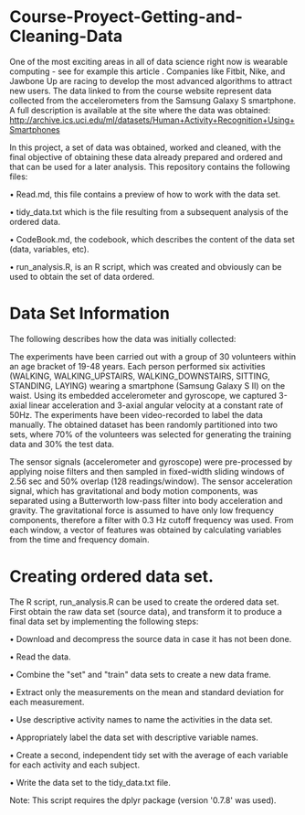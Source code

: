 # Course-Proyect-Getting-and-Cleaning-Data

One of the most exciting areas in all of data science right now is wearable computing - see for example this article . Companies like Fitbit, Nike, and Jawbone Up are racing to develop the most advanced algorithms to attract new users. The data linked to from the course website represent data collected from the accelerometers from the Samsung Galaxy S smartphone. A full description is available at the site where the data was obtained:
http://archive.ics.uci.edu/ml/datasets/Human+Activity+Recognition+Using+Smartphones

In this project, a set of data was obtained, worked and cleaned, with the final objective of obtaining these data already prepared and ordered and that can be used for a later analysis.
This repository contains the following files:

•	Read.md, this file contains a preview of how to work with the data set.

•	tidy_data.txt which is the file resulting from a subsequent analysis of the ordered data.

•	CodeBook.md, the codebook, which describes the content of the data set (data, variables, etc).

•	run_analysis.R, is an R script, which was created and obviously can be used to obtain the set of data ordered.

# Data Set Information

The following describes how the data was initially collected:

The experiments have been carried out with a group of 30 volunteers within an age bracket of 19-48 years. Each person performed six activities (WALKING, WALKING_UPSTAIRS, WALKING_DOWNSTAIRS, SITTING, STANDING, LAYING) wearing a smartphone (Samsung Galaxy S II) on the waist. Using its embedded accelerometer and gyroscope, we captured 3-axial linear acceleration and 3-axial angular velocity at a constant rate of 50Hz. The experiments have been video-recorded to label the data manually. The obtained dataset has been randomly partitioned into two sets, where 70% of the volunteers was selected for generating the training data and 30% the test data. 

The sensor signals (accelerometer and gyroscope) were pre-processed by applying noise filters and then sampled in fixed-width sliding windows of 2.56 sec and 50% overlap (128 readings/window). The sensor acceleration signal, which has gravitational and body motion components, was separated using a Butterworth low-pass filter into body acceleration and gravity. The gravitational force is assumed to have only low frequency components, therefore a filter with 0.3 Hz cutoff frequency was used. From each window, a vector of features was obtained by calculating variables from the time and frequency domain.

# Creating ordered data set.

The R script, run_analysis.R can be used to create the ordered data set. First obtain the raw data set (source data), and transform it to produce a final data set by implementing the following steps:

• Download and decompress the source data in case it has not been done.

• Read the data.

• Combine the "set" and "train" data sets to create a new data frame.

• Extract only the measurements on the mean and standard deviation for each measurement.

• Use descriptive activity names to name the activities in the data set.

• Appropriately label the data set with descriptive variable names.

• Create a second, independent tidy set with the average of each variable for each activity and each subject.

• Write the data set to the tidy_data.txt file.

Note: This script requires the dplyr package (version '0.7.8' was used).
